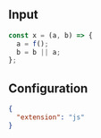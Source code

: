 
## Input
```javascript input
const x = (a, b) => {
  a = f();
  b = b || a;
};
```

## Configuration
```json configuration
{
  "extension": "js"
}
```
